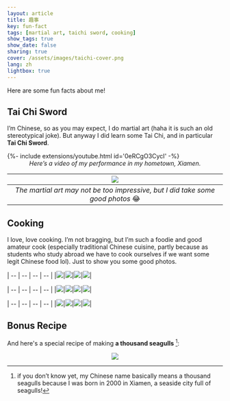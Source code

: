 ```yaml
---
layout: article
title: 趣事
key: fun-fact
tags: [martial art, taichi sword, cooking]
show_tags: true
show_date: false
sharing: true
cover: /assets/images/taichi-cover.png
lang: zh
lightbox: true
---
```


Here are some fun facts about me!

<!--more-->

## Tai Chi Sword

I’m Chinese, so as you may expect, I do martial art (haha it is such an old stereotypical joke). But anyway I did learn some Tai Chi, and in particular **Tai Chi Sword**.

<div>{%- include extensions/youtube.html id='0eRCgO3CycI' -%}</div>
<center><i>Here’s a video of my performance in my hometown, Xiamen.</i></center>

|![](/assets/images/taichi-cover.png)|
|:--:|
| *The martial art may not be too impressive, but I did take some good photos* :joy: |

## Cooking

I love, love cooking. I’m not bragging, but I’m such a foodie and good amateur cook (especially traditional Chinese cuisine, partly because as students who study abroad we have to cook ourselves if we want some legit Chinese food lol). Just to show you some good photos.

| -- | -- | -- | -- |
|![](/assets/images/food-long-1.jpg)|![](/assets/images/food-long-2.jpg)|![](/assets/images/food-long-3.jpg)|![](/assets/images/food-long-4.jpg)|

| -- | -- | -- | -- |
|![](/assets/images/food-1.jpg)|![](/assets/images/food-2.jpg)|![](/assets/images/food-3.jpg)|![](/assets/images/food-4.jpg)|

| -- | -- | -- | -- |
|![](/assets/images/food-5.jpg)|![](/assets/images/food-6.jpg)|![](/assets/images/food-7.jpg)|![](/assets/images/food-8.jpg)|

## Bonus Recipe

And here's a special recipe of making **a thousand seagulls** [^1]:
<center>
  <img class="image image--xl" src="/assets/images/recipe-me-en.jpg">
</center>

[^1]: if you don’t know yet, my Chinese name basically means a thousand seagulls because I was born in 2000 in Xiamen, a seaside city full of seagulls!
